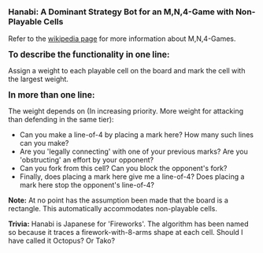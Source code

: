 <h3>Hanabi: A Dominant Strategy Bot for an M,N,4-Game with Non-Playable Cells</h3>
<p>Refer to the <a href="https://en.wikipedia.org/wiki/M,n,k-game" target="_blank"> wikipedia page</a> for more information about M,N,4-Games.</p>
<big><b>To describe the functionality in one line:</b></big>
<p>Assign a weight to each playable cell on the board and mark the cell with the largest weight.</p>
<big><b>In more than one line:</b></big>
<p>The weight depends on (In increasing priority. More weight for attacking than defending in the same tier):</p>
<ul>
<li>Can you make a line-of-4 by placing a mark here? How many such lines can you make?</li>
<li>Are you 'legally connecting' with one of your previous marks? Are you 'obstructing' an effort by your opponent?</li>
<li>Can you fork from this cell? Can you block the opponent's fork?</li>
<li>Finally, does placing a mark here give me a line-of-4? Does placing a mark here stop the opponent's line-of-4?</li>
</ul>

<p><b>Note:</b> At no point has the assumption been made that the board is a rectangle. This automatically accommodates non-playable cells.</p>
<p><b>Trivia:</b> Hanabi is Japanese for 'Fireworks'. The algorithm has been named so because it traces a firework-with-8-arms shape at each cell. Should I have called it Octopus? Or Tako?</p>
